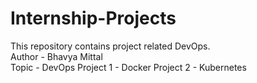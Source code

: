 # Internship-Projects
This repository contains project related DevOps.
<br>
Author - Bhavya Mittal
<br>
Topic - DevOps
Project 1 - Docker 
Project 2 - Kubernetes
